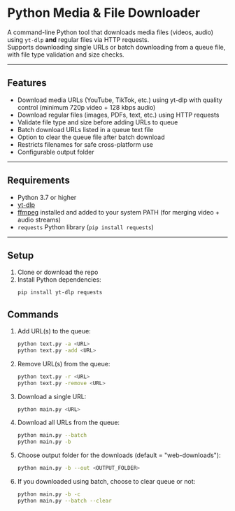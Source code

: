 # Python Media & File Downloader

A command-line Python tool that downloads media files (videos, audio) using `yt-dlp` **and** regular files via HTTP requests.  
Supports downloading single URLs or batch downloading from a queue file, with file type validation and size checks.

---

## Features

- Download media URLs (YouTube, TikTok, etc.) using yt-dlp with quality control (minimum 720p video + 128 kbps audio)  
- Download regular files (images, PDFs, text, etc.) using HTTP requests  
- Validate file type and size before adding URLs to queue  
- Batch download URLs listed in a queue text file  
- Option to clear the queue file after batch download  
- Restricts filenames for safe cross-platform use  
- Configurable output folder  

---

## Requirements

- Python 3.7 or higher  
- [yt-dlp](https://github.com/yt-dlp/yt-dlp)  
- [ffmpeg](https://ffmpeg.org/) installed and added to your system PATH (for merging video + audio streams)  
- `requests` Python library (`pip install requests`)  

---

## Setup

1. Clone or download the repo  
2. Install Python dependencies:  
   ```bash
   pip install yt-dlp requests

## Commands

1. Add URL(s) to the queue:
   ```bash
   python text.py -a <URL>
   python text.py -add <URL>
2. Remove URL(s) from the queue:
   ```bash
   python text.py -r <URL>
   python text.py -remove <URL>
3. Download a single URL:
   ```bash
   python main.py <URL>
4. Download all URLs from the queue:
   ```bash
   python main.py --batch
   python main.py -b
5. Choose output folder for the downloads (default = "web-downloads"):
   ```bash
   python main.py -b --out <OUTPUT_FOLDER>
6. If you downloaded using batch, choose to clear queue or not:
   ```bash
   python main.py -b -c
   python main.py --batch --clear
   
